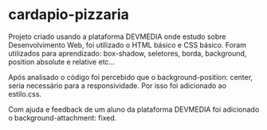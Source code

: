 # cardapio-pizzaria
Projeto criado usando a plataforma DEVMEDIA onde estudo sobre  Desenvolvimento Web, foi utilizado o HTML básico e CSS básico. Foram utilizados para aprendizado: box-shadow, seletores, borda, background, position absolute e relative etc...

Após analisado o código foi percebido que o background-position: center, seria necessário para a responsividade. 
Por isso foi adicionado ao estilo.css.

Com ajuda e feedback de um aluno da plataforma DEVMEDIA foi adicionado o background-attachment: fixed.
